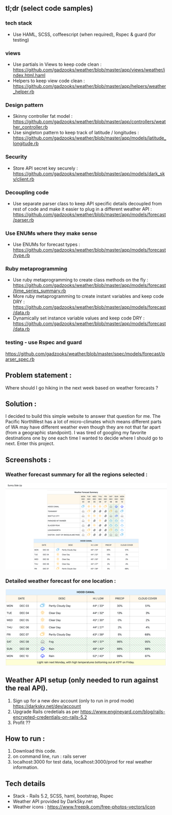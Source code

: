 ## tl;dr (select code samples)
### tech stack
- Use HAML, SCSS, coffeescript (when required), Rspec & guard (for testing)
### views
- Use partials in Views to keep code clean : https://github.com/gadzooks/weather/blob/master/app/views/weather/index.html.haml
- Helpers to keep view code clean : https://github.com/gadzooks/weather/blob/master/app/helpers/weather_helper.rb

### Design pattern
- Skinny controller fat model : https://github.com/gadzooks/weather/blob/master/app/controllers/weather_controller.rb
- Use singleton pattern to keep track of latitude / longitudes : https://github.com/gadzooks/weather/blob/master/app/models/latitude_longitude.rb

### Security
- Store API secret key securely : https://github.com/gadzooks/weather/blob/master/app/models/dark_sky/client.rb

### Decoupling code
- Use separate parser class to keep API specific details decoupled from rest of code and make it easier to plug in a different weather API :
https://github.com/gadzooks/weather/blob/master/app/models/forecast/parser.rb

### Use ENUMs where they make sense
- Use ENUMs for forecast types : https://github.com/gadzooks/weather/blob/master/app/models/forecast/type.rb

### Ruby metaprogramming
- Use ruby metaprogramming to create class methods on the fly : https://github.com/gadzooks/weather/blob/master/app/models/forecast/time_series_summary.rb
- More ruby metaprogramming to create instant variables and keep code DRY : https://github.com/gadzooks/weather/blob/master/app/models/forecast/data.rb
- Dynamically set instance variable values and keep code DRY : https://github.com/gadzooks/weather/blob/master/app/models/forecast/data.rb

### testing - use Rspec and guard
https://github.com/gadzooks/weather/blob/master/spec/models/forecast/parser_spec.rb

## Problem statement :
Where should I go hiking in the next week based on weather forecasts ?

## Solution :
I decided to build this simple website to answer that question for me. The Pacific NorthWest has a lot of micro-climates which means different parts of WA may have different weather even though they are not that far apart (from a geographic standpoint). I was tired of googling my favorite destinations one by one each time I wanted to decide where I should go to next. Enter this project.

## Screenshots :
### Weather forecast summary for all the regions selected :
![Alt text](https://github.com/gadzooks/weather/blob/master/public/Weather-page-summary-table.png?raw=true "Weather forecast summary table")
### Detailed weather forecast for one location :
![Alt text](https://github.com/gadzooks/weather/blob/master/public/Weather-detailed.png?raw=true "Detailed forecasat for one location")

## Weather API setup (only needed to run against the real API).
1) Sign up for a new dev account (only to run in prod mode) https://darksky.net/dev/account
2) Upgrade Rails credetials as per https://www.engineyard.com/blog/rails-encrypted-credentials-on-rails-5.2
3) Profit ??

## How to run :
1) Download this code.
2) on command line, run : rails server
3) localhost:3000 for test data, localhost:3000/prod for real weather information.

## Tech details
* Stack - Rails 5.2, SCSS, haml, bootstrap, Rspec
* Weather API provided by DarkSky.net
* Weather icons : https://www.freepik.com/free-photos-vectors/icon
